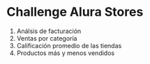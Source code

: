 <h1>Challenge Alura Stores</h1>

1. Análsis de facturación
2. Ventas por categoría
3. Calificación promedio de las tiendas
4. Productos más y menos vendidos

